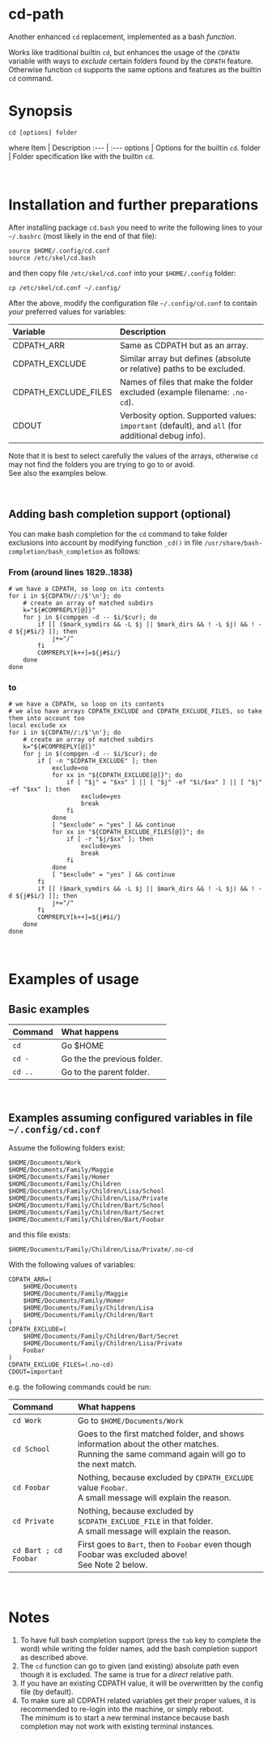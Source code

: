# cd-path

Another enhanced `cd` replacement, implemented as a bash *function*.

Works like traditional builtin `cd`, but enhances the usage of the `CDPATH` variable with ways to *exclude* certain folders found by the `CDPATH` feature.<br>
Otherwise function `cd` supports the same options and features as the builtin `cd` command.

# Synopsis
```
cd [options] folder
```

where
Item | Description
:--- | :---
options | Options for the builtin `cd`.
folder | Folder specification like with the builtin `cd`.

<br>

# Installation and further preparations

After installing package `cd.bash` you need to write the following lines to your `~/.bashrc` (most likely in the end of that file):
```
source $HOME/.config/cd.conf
source /etc/skel/cd.bash
```
and then copy file `/etc/skel/cd.conf` into your `$HOME/.config` folder:
```
cp /etc/skel/cd.conf ~/.config/
```

After the above, modify the configuration file `~/.config/cd.conf` to contain *your* preferred values for variables:

Variable | Description
:--- | :---
CDPATH_ARR | Same as CDPATH but as an array.
CDPATH_EXCLUDE | Similar array but defines (absolute or relative) paths to be excluded.
CDPATH_EXCLUDE_FILES | Names of files that make the folder excluded (example filename: `.no-cd`).
CDOUT | Verbosity option. Supported values: `important` (default), and `all` (for additional debug info).

Note that it is best to select carefully the values of the arrays, otherwise `cd` may not find the folders you are trying to go to or avoid.<br>
See also the examples below.

<br>

## Adding bash completion support (optional)

You can make bash completion for the `cd` command to take folder exclusions into account by
modifying function `_cd()` in file `/usr/share/bash-completion/bash_completion` as follows:

### From (around lines 1829..1838)
```
# we have a CDPATH, so loop on its contents
for i in ${CDPATH//:/$'\n'}; do
    # create an array of matched subdirs
    k="${#COMPREPLY[@]}"
    for j in $(compgen -d -- $i/$cur); do
        if [[ ($mark_symdirs && -L $j || $mark_dirs && ! -L $j) && ! -d ${j#$i/} ]]; then
            j+="/"
        fi
        COMPREPLY[k++]=${j#$i/}
    done
done
```
### to
```
# we have a CDPATH, so loop on its contents
# we also have arrays CDPATH_EXCLUDE and CDPATH_EXCLUDE_FILES, so take them into account too
local exclude xx
for i in ${CDPATH//:/$'\n'}; do
    # create an array of matched subdirs
    k="${#COMPREPLY[@]}"
    for j in $(compgen -d -- $i/$cur); do
        if [ -n "$CDPATH_EXCLUDE" ]; then
            exclude=no
            for xx in "${CDPATH_EXCLUDE[@]}"; do
                if [ "$j" = "$xx" ] || [ "$j" -ef "$i/$xx" ] || [ "$j" -ef "$xx" ]; then
                    exclude=yes
                    break
                fi
            done
            [ "$exclude" = "yes" ] && continue
            for xx in "${CDPATH_EXCLUDE_FILES[@]}"; do
                if [ -r "$j/$xx" ]; then
                    exclude=yes
                    break
                fi
            done
            [ "$exclude" = "yes" ] && continue
        fi
        if [[ ($mark_symdirs && -L $j || $mark_dirs && ! -L $j) && ! -d ${j#$i/} ]]; then
            j+="/"
        fi
        COMPREPLY[k++]=${j#$i/}
    done
done
```

<br>

# Examples of usage

## Basic examples

Command | What happens
:--- | :---
`cd` | Go $HOME
`cd -` | Go the the previous folder.
`cd ..` | Go to the parent folder.

<br>

## Examples assuming configured variables in file<br>`~/.config/cd.conf`

Assume the following folders exist:
```
$HOME/Documents/Work
$HOME/Documents/Family/Maggie
$HOME/Documents/Family/Homer
$HOME/Documents/Family/Children
$HOME/Documents/Family/Children/Lisa/School
$HOME/Documents/Family/Children/Lisa/Private
$HOME/Documents/Family/Children/Bart/School
$HOME/Documents/Family/Children/Bart/Secret
$HOME/Documents/Family/Children/Bart/Foobar
```
and this file exists:
```
$HOME/Documents/Family/Children/Lisa/Private/.no-cd
```

With the following values of variables:

```
CDPATH_ARR=(
    $HOME/Documents
    $HOME/Documents/Family/Maggie
    $HOME/Documents/Family/Homer
    $HOME/Documents/Family/Children/Lisa
    $HOME/Documents/Family/Children/Bart
)
CDPATH_EXCLUDE=(
    $HOME/Documents/Family/Children/Bart/Secret
    $HOME/Documents/Family/Children/Lisa/Private
    Foobar
)
CDPATH_EXCLUDE_FILES=(.no-cd)
CDOUT=important
```

e.g. the following commands could be run:

Command | What happens
:--- | :---
`cd Work` | Go to `$HOME/Documents/Work`
`cd School` | Goes to the first matched folder, and shows information about the other matches.<br>Running the same command again will go to the next match.
`cd Foobar` | Nothing, because excluded by `CDPATH_EXCLUDE` value `Foobar`.<br>A small message will explain the reason.
`cd Private` | Nothing, because excluded by `$CDPATH_EXCLUDE_FILE` in that folder.<br>A small message will explain the reason.
<code>cd Bart ; cd Foobar</code> | First goes to `Bart`, then to `Foobar` even though Foobar was excluded above!<br>See Note 2 below.

<br>

# Notes

1. To have full bash completion support (press the `tab` key to complete the word) while writing the folder names, add the bash completion support as described above.
2. The `cd` function can go to given (and existing) absolute path even though it is excluded. The same is true for a *direct* relative path.<br>
3. If you have an existing CDPATH value, it will be overwritten by the config file (by default).
4. To make sure all CDPATH related variables get their proper values, it is recommended to re-login into the machine, or simply reboot.<br>The *minimum* is to start a new terminal instance because bash completion may not work with existing terminal instances.
